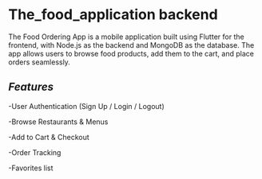 # **The_food_application backend**

The Food Ordering App is a mobile application built using Flutter for the frontend, with Node.js as the backend and MongoDB as the database. The app allows users to browse food products, add them to the cart, and place orders seamlessly.

## *Features*

-User Authentication (Sign Up / Login / Logout)

-Browse Restaurants & Menus

-Add to Cart & Checkout

-Order Tracking

-Favorites list
